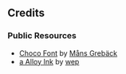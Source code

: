 ## Credits

### Public Resources
- [Choco Font](https://www.dafont.com/choko.font?fpp=200&psize=s&l[]=10&l[]=1&text=Discers3) by [Måns Grebäck](http://www.mansgreback.com/)
- [a Alloy Ink](https://www.dafont.com/a-alloy-ink.font?fpp=200&psize=s&l[]=10&l[]=1&text=Discers3) by [wep](https://www.dafont.com/wahyu-eka-prasetya.d7858?fpp=200&psize=s&l[]=10&l[]=1&text=Discers3)